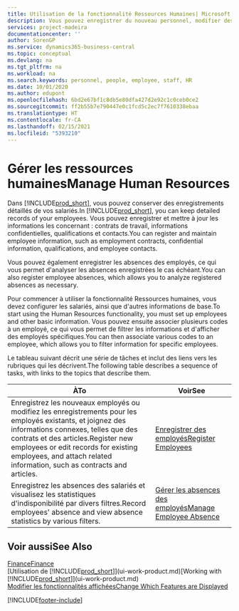 ```yaml
---
title: Utilisation de la fonctionnalité Ressources Humaines| Microsoft Docs
description: Vous pouvez enregistrer du nouveau personnel, modifier des informations sur le personnel existant, mais aussi enregistrer et analyser les absences.
services: project-madeira
documentationcenter: ''
author: SorenGP
ms.service: dynamics365-business-central
ms.topic: conceptual
ms.devlang: na
ms.tgt_pltfrm: na
ms.workload: na
ms.search.keywords: personnel, people, employee, staff, HR
ms.date: 10/01/2020
ms.author: edupont
ms.openlocfilehash: 6bd2e67bf1c8db5e80dfa427d2e92c1c0ceb0ce2
ms.sourcegitcommit: ff2b55b7e790447e0c1fcd5c2ec7f7610338ebaa
ms.translationtype: HT
ms.contentlocale: fr-CA
ms.lasthandoff: 02/15/2021
ms.locfileid: "5393210"
---
```

# <a name="manage-human-resources"></a><span data-ttu-id="f62ea-103">Gérer les ressources humaines</span><span class="sxs-lookup"><span data-stu-id="f62ea-103">Manage Human Resources</span></span>
<span data-ttu-id="f62ea-104">Dans [!INCLUDE[prod_short](includes/prod_short.md)], vous pouvez conserver des enregistrements détaillés de vos salariés.</span><span class="sxs-lookup"><span data-stu-id="f62ea-104">In [!INCLUDE[prod_short](includes/prod_short.md)], you can keep detailed records of your employees.</span></span> <span data-ttu-id="f62ea-105">Vous pouvez enregistrer et mettre à jour les informations les concernant : contrats de travail, informations confidentielles, qualifications et contacts.</span><span class="sxs-lookup"><span data-stu-id="f62ea-105">You can register and maintain employee information, such as employment contracts, confidential information, qualifications, and employee contacts.</span></span>

<span data-ttu-id="f62ea-106">Vous pouvez également enregistrer les absences des employés, ce qui vous permet d'analyser les absences enregistrées le cas échéant.</span><span class="sxs-lookup"><span data-stu-id="f62ea-106">You can also register employee absences, which allows you to analyze registered absences as necessary.</span></span>

<span data-ttu-id="f62ea-107">Pour commencer à utiliser la fonctionnalité Ressources humaines, vous devez configurer les salariés, ainsi que d'autres informations de base.</span><span class="sxs-lookup"><span data-stu-id="f62ea-107">To start using the Human Resources functionality, you must set up employees and other basic information.</span></span> <span data-ttu-id="f62ea-108">Vous pouvez ensuite associer plusieurs codes à un employé, ce qui vous permet de filtrer les informations et d'afficher des employés spécifiques.</span><span class="sxs-lookup"><span data-stu-id="f62ea-108">You can then associate various codes to an employee, which allows you to filter information for specific employees.</span></span>

<span data-ttu-id="f62ea-109">Le tableau suivant décrit une série de tâches et inclut des liens vers les rubriques qui les décrivent.</span><span class="sxs-lookup"><span data-stu-id="f62ea-109">The following table describes a sequence of tasks, with links to the topics that describe them.</span></span>

| <span data-ttu-id="f62ea-110">À</span><span class="sxs-lookup"><span data-stu-id="f62ea-110">To</span></span> | <span data-ttu-id="f62ea-111">Voir</span><span class="sxs-lookup"><span data-stu-id="f62ea-111">See</span></span> |
| --- | --- |
| <span data-ttu-id="f62ea-112">Enregistrez les nouveaux employés ou modifiez les enregistrements pour les employés existants, et joignez des informations connexes, telles que des contrats et des articles.</span><span class="sxs-lookup"><span data-stu-id="f62ea-112">Register new employees or edit records for existing employees, and attach related information, such as contracts and articles.</span></span> |[<span data-ttu-id="f62ea-113">Enregistrer des employés</span><span class="sxs-lookup"><span data-stu-id="f62ea-113">Register Employees</span></span>](hr-how-register-employees.md) |
| <span data-ttu-id="f62ea-114">Enregistrez les absences des salariés et visualisez les statistiques d'indisponibilité par divers filtres.</span><span class="sxs-lookup"><span data-stu-id="f62ea-114">Record employees' absence and view absence statistics by various filters.</span></span> |[<span data-ttu-id="f62ea-115">Gérer les absences des employés</span><span class="sxs-lookup"><span data-stu-id="f62ea-115">Manage Employee Absence</span></span>](hr-how-manage-absence.md) |

## <a name="see-also"></a><span data-ttu-id="f62ea-116">Voir aussi</span><span class="sxs-lookup"><span data-stu-id="f62ea-116">See Also</span></span>
[<span data-ttu-id="f62ea-117">Finance</span><span class="sxs-lookup"><span data-stu-id="f62ea-117">Finance</span></span>](finance.md)  
<span data-ttu-id="f62ea-118">[Utilisation de [!INCLUDE[prod_short](includes/prod_short.md)]](ui-work-product.md)</span><span class="sxs-lookup"><span data-stu-id="f62ea-118">[Working with [!INCLUDE[prod_short](includes/prod_short.md)]](ui-work-product.md)</span></span>  
[<span data-ttu-id="f62ea-119">Modifier les fonctionnalités affichées</span><span class="sxs-lookup"><span data-stu-id="f62ea-119">Change Which Features are Displayed</span></span>](ui-experiences.md)        


[!INCLUDE[footer-include](includes/footer-banner.md)]